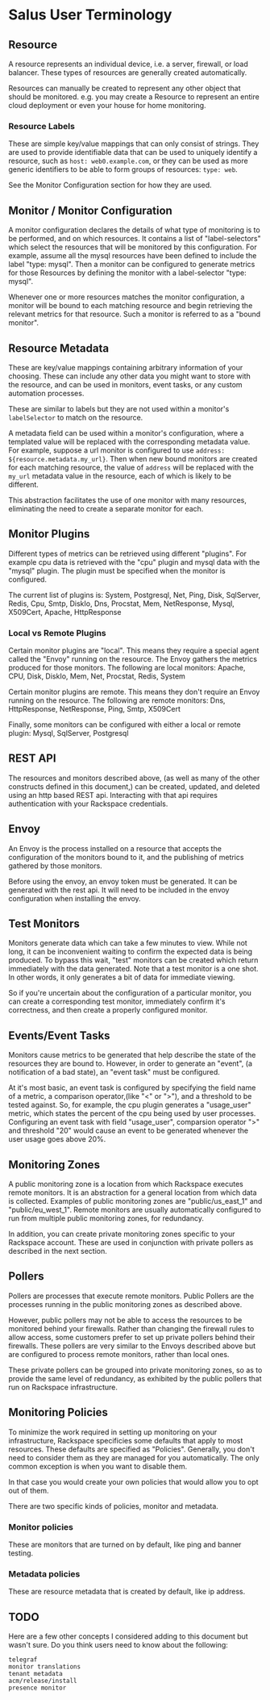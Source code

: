 # Salus User Terminology
## Resource
A resource represents an individual device,  i.e. a server, firewall, or load balancer.  These types of resources are generally created automatically.

Resources can manually be created to represent any other object that should be monitored.  e.g. you may create a Resource to represent an entire cloud deployment or even your house for home monitoring.

### Resource Labels
These are simple key/value mappings that can only consist of strings.  They are used to provide identifiable data that can be used to uniquely identify a resource, such as `host: web0.example.com`, or they can be used as more generic identifiers to be able to form groups of resources: `type: web`.

See the Monitor Configuration section for how they are used.

## Monitor / Monitor Configuration
A monitor configuration declares the details of what type of monitoring is to be performed, and on which resources.  It contains a list of "label-selectors" which select the resources that will be monitored by this configuration.  For example, assume all the mysql resources have been defined to include the label "type: mysql".   Then a monitor can be configured to generate metrics for those Resources by defining the monitor with a label-selector "type: mysql".

Whenever one or more resources matches the monitor configuration, a monitor will be bound to each matching resource and begin retrieving the relevant metrics for that resource.  Such a monitor is referred to as a "bound monitor".

## Resource Metadata

These are key/value mappings containing arbitrary information of your choosing.  These can include any other data you might want to store with the resource, and can be used in monitors, event tasks, or any custom automation processes.

These are similar to labels but they are not used within a monitor's `labelSelector` to match on the resource.

A metadata field can be used within a monitor's configuration, where a templated value will be replaced with the corresponding metadata value.  For example, suppose a url monitor is configured to use `address: ${resource.metadata.my_url}`.  Then when new bound monitors are created for each matching resource, the value of `address` will be replaced with the `my_url` metadata value in the resource, each of which is likely to be different.

This abstraction facilitates the use of one monitor with many resources, eliminating the need to create a separate monitor for each.  

## Monitor Plugins
Different types of metrics can be retrieved using different "plugins".  For example cpu data is retrieved with the "cpu" plugin and mysql data with the "mysql" plugin.  The plugin must be specified when the monitor is configured.

The current list of plugins is: System, Postgresql, Net, Ping, Disk, SqlServer, Redis, Cpu, Smtp, DiskIo, Dns, Procstat, Mem, NetResponse, Mysql, X509Cert, Apache, HttpResponse

### Local vs Remote Plugins
Certain monitor plugins are "local".  This means they require a special agent called the "Envoy" running on the resource. The Envoy gathers the metrics produced for those monitors.  The following are local monitors: Apache, CPU, Disk, DiskIo, Mem,  Net, Procstat, Redis, System

Certain monitor plugins are remote.  This means they don't require an Envoy running on the resource.  The following are remote monitors: Dns, HttpResponse, NetResponse, Ping, Smtp, X509Cert

Finally, some monitors can be configured with either a local or remote plugin: Mysql, SqlServer, Postgresql

## REST API
The resources and monitors described above, (as well as many of the other constructs defined in this document,) can be created, updated, and deleted using an http based REST api.  Interacting with that api requires authentication with your Rackspace credentials.

## Envoy
An Envoy is the process installed on a resource that accepts the configuration of the monitors bound to it, and the publishing of metrics gathered by those monitors.

Before using the envoy, an envoy token must be generated.  It can be generated with the rest api.  It will need to be included in the envoy configuration when installing the envoy.


## Test Monitors
Monitors generate data which can take a few minutes to view.  While not long, it can be inconvenient waiting to confirm the expected data is being produced.  To bypass this wait, "test" monitors can be created which return immediately with the data generated.  Note that a test monitor is a one shot.  In other words, it only generates a bit of data for immediate viewing.

So if you're uncertain about the configuration of a particular monitor, you can create a corresponding test monitor, immediately confirm it's correctness, and then create a properly configured monitor.

## Events/Event Tasks
Monitors cause metrics to be generated that help describe the state of the resources they are bound to.  However, in order to generate an "event", (a notification of a bad state), an "event task" must be configured.  

At it's most basic, an event task is configured by specifying the field name of a metric, a comparison operator,(like "<" or ">"), and a threshold to be tested against.  So, for example, the cpu plugin generates a "usage_user" metric, which states the percent of the cpu being used by user processes.  Configuring an event task with field "usage_user", comparsion operator ">" and threshold "20" would cause an event to be generated whenever the user usage goes above 20%.

## Monitoring Zones
A public monitoring zone is a location from which Rackspace executes remote monitors.  It is an abstraction for a general location from which data is collected.  Examples of public monitoring zones are "public/us_east_1" and "public/eu_west_1".  Remote monitors are usually automatically configured to run from multiple public monitoring zones, for redundancy.

In addition, you can create private monitoring zones specific to your Rackspace account.  These are used in conjunction with private pollers as described in the next section.

## Pollers
Pollers are processes that execute remote monitors.  Public Pollers are the processes running in the public monitoring zones as described above.

However, public pollers may not be able to access the resources to be monitored behind your firewalls.  Rather than changing the firewall rules to allow access, some customers prefer to set up private pollers behind their firewalls.  These pollers are very similar to the Envoys described above but are configured to process remote monitors, rather than local ones.

These private pollers can be grouped into private monitoring zones, so as to provide the same level of redundancy, as exhibited by the public pollers that run on Rackspace infrastructure.

## Monitoring Policies
To minimize the work required in setting up monitoring on your infrastructure, Rackspace specificies some defaults that apply to most resources.  These defaults are specified as "Policies".  Generally, you don't need to consider them as they are managed for you automatically.  The only common exception is when you want to disable them.

In that case you would create your own policies that would allow you to opt out of them.

There are two specific kinds of policies, monitor and metadata.

### Monitor policies
These are monitors that are turned on by default, like ping and banner testing.

### Metadata policies
These are resource metadata that is created by default, like ip address.


## TODO
Here are a few other concepts I considered adding to this document but wasn't sure.  Do you think users need to know about the following:

```
telegraf
monitor translations
tenant metadata
acm/release/install
presence monitor
```
